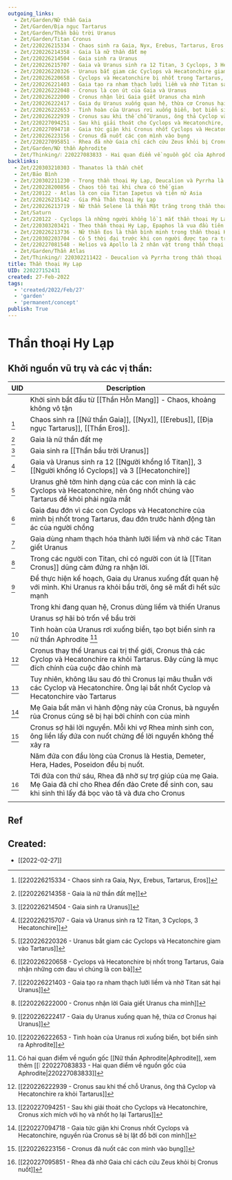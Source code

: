 ```yaml
---
outgoing_links:
  - Zet/Garden/Nữ thần Gaia
  - Zet/Garden/Địa ngục Tartarus
  - Zet/Garden/Thần bầu trời Uranus
  - Zet/Garden/Titan Cronus
  - Zet/220226215334 - Chaos sinh ra Gaia, Nyx, Erebus, Tartarus, Eros
  - Zet/220226214358 - Gaia là nữ thần đất mẹ
  - Zet/220226214504 - Gaia sinh ra Uranus
  - Zet/220226215707 - Gaia và Uranus sinh ra 12 Titan, 3 Cyclops, 3 Hecatonchire
  - Zet/220226220326 - Uranus bắt giam các Cyclops và Hecatonchire giam vào Tartarus
  - Zet/220226220658 - Cyclops và Hecatonchire bị nhốt trong Tartarus, Gaia nhận những cơn đau vì chúng là con bà
  - Zet/220226221403 - Gaia tạo ra nham thạch lưỡi liềm và nhờ Titan sát hại Uranus
  - Zet/220226222048 - Cronus là con út của Gaia và Uranus
  - Zet/220226222000 - Cronus nhận lời Gaia giết Uranus cha mình
  - Zet/220226222417 - Gaia dụ Uranus xuống quan hệ, thừa cơ Cronus hại Uranus
  - Zet/220226222653 - Tinh hoàn của Uranus rơi xuống biển, bọt biển sinh ra Aphrodite
  - Zet/220226222939 - Cronus sau khi thế chỗ Uranus, ông thả Cyclop và Hecatonchire ra khỏi Tartarus
  - Zet/220227094251 - Sau khi giải thoát cho Cyclops và Hecatonchire, Cronus xích mích với họ và nhốt họ lại Tartarus
  - Zet/220227094718 - Gaia tức giận khi Cronus nhốt Cyclops và Hecatonchire, nguyền rủa Cronus sẽ bị lật đổ bởi con mình
  - Zet/220226223156 - Cronus đã nuốt các con mình vào bụng
  - Zet/220227095851 - Rhea đã nhờ Gaia chỉ cách cứu Zeus khỏi bị Cronus nuốt
  - Zet/Garden/Nữ thần Aphrodite
  - Zet/Thinking/❕ 220227083833 - Hai quan điểm về nguồn gốc của Aphrodite
backlinks:
  - Zet/220303210303 - Thanatos là thần chết
  - Zet/Bảo Bình
  - Zet/220302211230 - Trong thần thoại Hy Lạp, Deucalion và Pyrrha là đôi vợ chống sống sót sau Đại Hồng Thủy
  - Zet/220228200856 - Chaos tồn tại khi chưa có thế gian
  - Zet/220122 - Atlas là con của Titan Iapetus và tiên nữ Asia
  - Zet/220226215142 - Gia Phả Thần thoại Hy Lạp
  - Zet/220226213719 - Nữ thần Selene là thần Mặt trăng trong thần thoại Hy Lạp
  - Zet/Saturn
  - Zet/220122 - Cyclops là những người khổng lồ 1 mắt thần thoại Hy Lạp
  - Zet/220303203421 - Theo thần thoại Hy Lạp, Epaphos là vua đầu tiên của Ai Cập
  - Zet/220226213736 - Nữ thần Eos là thần bình minh trong thần thoại Hy Lạp
  - Zet/220302203704 - Có 5 thời đại trước khi con người được tạo ra trong Thần Thoại Hy Lạp
  - Zet/220227081548 - Helios và Apollo là 2 nhân vật trong thần thoại Hy Lạp
  - Zet/Garden/Thần Atlas
  - Zet/Thinking/❕ 220302211422 - Deucalion và Pyrrha trong thần thoại Hy Lạp là phiên bản của Noah
title: Thần thoại Hy Lạp
UID: 220227152431
created: 27-Feb-2022
tags:
  - 'created/2022/Feb/27'
  - 'garden'
  - 'permanent/concept'
publish: True
---
```

# Thần thoại Hy Lạp

## Khởi nguồn vũ trụ và các vị thần:

| UID             | Description                                                                                                                                                       |
| --------------- | ----------------------------------------------------------------------------------------------------------------------------------------------------------------- |
|                 | Khởi sinh bắt đầu từ [[Thần Hỗn Mang]] - Chaos, khoảng không vô tận                                                                                               |
| [^220226215334] | Chaos sinh ra [[Nữ thần Gaia]], [[Nyx]], [[Erebus]], [[Địa ngục Tartarus]], [[Thần Eros]].                                                                             |
| [^220226214358] | Gaia là nữ thần đất mẹ                                                                                                                                            |
| [^220226214504] | Gaia sinh ra [[Thần bầu trời Uranus]]                                                                                                                             |
| [^220226215707] | Gaia và Uranus sinh ra 12 [[Người khổng lồ Titan]], 3 [[Người khổng lồ Cyclops]] và 3 [[Hecatonchire]]                                                            |
| [^220226220326] | Uranus ghê tởm hình dạng của các con mình là các Cyclops và Hecatonchire, nên ông nhốt chúng vào Tartarus để khỏi phải ngứa mắt                                   |
| [^220226220658] | Gaia đau đớn vì các con Cyclops và Hecatonchire của mình bị nhốt trong Tartarus, đau đớn trước hành động tàn ác của người chồng                                   |
| [^220226221403] | Gaia dùng nham thạch hóa thành lưỡi liềm và nhờ các Titan giết Uranus                                                                                             |
| [^220226222000] | Trong các người con Titan, chỉ có người con út là [[Titan Cronus]] dũng cảm đứng ra nhận lời.                                                                     |
| [^220226222417] | Để thực hiện kế hoạch, Gaia dụ Uranus xuống đất quan hệ với mình. Khi Uranus ra khỏi bầu trời, ông sẽ mất đi hết sức mạnh                                         |
|                 | Trong khi đang quan hệ, Cronus dùng liềm và thiến Uranus                                                                                                          |
|                 | Uranus sợ hãi bỏ trốn về bầu trời                                                                                                                                 |
| [^220226222653] | Tinh hoàn của Uranus rơi xuống biển, tạo bọt biển sinh ra nữ thần Aphrodite [^Aphrodite]                                                                          |
| [^220226222939] | Cronus thay thế Uranus cai trị thế giới, Cronus thả các Cyclop và Hecatonchire ra khỏi Tartarus. Đây cũng là mục đích chính của cuộc đảo chính mà                 |
| [^220227094251] | Tuy nhiên, không lâu sau đó thì Cronus lại mâu thuẫn với các Cyclop và Hecatonchire. Ông lại bắt nhốt Cyclop và Hecatonchire vào Tartarus                         |
| [^220227094718] | Mẹ Gaia bất mãn vì hành động này của Cronus, bà nguyền rủa Cronus cũng sẽ bị hại bởi chính con của mình                                                           |
| [^220226223156] | Cronus sợ hãi lời nguyền. Mỗi khi vợ Rhea mình sinh con, ông liền lấy đứa con nuốt chửng để lời nguyền không thể xảy ra                                           |
|                 | Năm đứa con đầu lòng của Cronus là Hestia, Demeter, Hera, Hades, Poseidon đều bị nuốt.                                                                            |
| [^220227095851] | Tới đứa con thứ sáu, Rhea đã nhờ sự trợ giúp của mẹ Gaia. Mẹ Gaia đã chỉ cho Rhea đến đảo Crete để sinh con, sau khi sinh thì lấy đá bọc vào tã và đưa cho Cronus |
|                 |                                                                                                                                                                   |


## Ref
[^220226215334]:[[220226215334 - Chaos sinh ra Gaia, Nyx, Erebus, Tartarus, Eros]]
[^220226214358]:[[220226214358 - Gaia là nữ thần đất mẹ]]
[^220226214504]:[[220226214504 - Gaia sinh ra Uranus]]
[^220226215707]:[[220226215707 - Gaia và Uranus sinh ra 12 Titan, 3 Cyclops, 3 Hecatonchire]]
[^220226220326]:[[220226220326 - Uranus bắt giam các Cyclops và Hecatonchire giam vào Tartarus]]
[^220226220658]:[[220226220658 - Cyclops và Hecatonchire bị nhốt trong Tartarus, Gaia nhận những cơn đau vì chúng là con bà]]
[^220226221403]:[[220226221403 - Gaia tạo ra nham thạch lưỡi liềm và nhờ Titan sát hại Uranus]]
[^220226222048]:[[220226222048 - Cronus là con út của Gaia và Uranus]]
[^220226222000]:[[220226222000 - Cronus nhận lời Gaia giết Uranus cha mình]]
[^220226222417]:[[220226222417 - Gaia dụ Uranus xuống quan hệ, thừa cơ Cronus hại Uranus]]
[^220226222653]:[[220226222653 - Tinh hoàn của Uranus rơi xuống biển, bọt biển sinh ra Aphrodite]]
[^220226222939]:[[220226222939 - Cronus sau khi thế chỗ Uranus, ông thả Cyclop và Hecatonchire ra khỏi Tartarus]]
[^220227094251]:[[220227094251 - Sau khi giải thoát cho Cyclops và Hecatonchire, Cronus xích mích với họ và nhốt họ lại Tartarus]]
[^220227094718]:[[220227094718 - Gaia tức giận khi Cronus nhốt Cyclops và Hecatonchire, nguyền rủa Cronus sẽ bị lật đổ bởi con mình]]
[^220226223156]:[[220226223156 - Cronus đã nuốt các con mình vào bụng]]
[^220227095851]:[[220227095851 - Rhea đã nhờ Gaia chỉ cách cứu Zeus khỏi bị Cronus nuốt]]
[^Aphrodite]: Có hai quan điểm về nguồn gốc [[Nữ thần Aphrodite|Aphrodite]], xem thêm [[❕ 220227083833 - Hai quan điểm về nguồn gốc của Aphrodite|220227083833]]
## Created:
- [[2022-02-27]]
